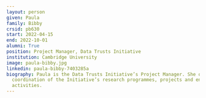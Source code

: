 ```yaml
---
layout: person
given: Paula
family: Bibby
crsid: pb630
start: 2022-04-15
end: 2022-10-01
alumni: True
position: Project Manager, Data Trusts Initiative
institution: Cambridge University
image: paula-bibby.jpg
linkedin: paula-bibby-7403285a
biography: Paula is the Data Trusts Initiative’s Project Manager. She oversees
  coordination of the Initiative’s research programmes, projects and engagement
  activities.
---
```

